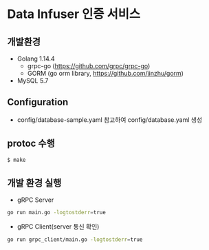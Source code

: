 # Data Infuser 인증 서비스

## 개발환경
* Golang 1.14.4
  * grpc-go (https://github.com/grpc/grpc-go)
  * GORM (go orm library, https://github.com/jinzhu/gorm)
* MySQL 5.7

## Configuration

* config/database-sample.yaml 참고하여 config/database.yaml 생성

## protoc 수행

```sh
$ make
```

## 개발 환경 실행
* gRPC Server
```sh
go run main.go -logtostderr=true
```

* gRPC Client(server 통신 확인)
```sh
go run grpc_client/main.go -logtostderr=true
```
